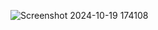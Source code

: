 ![Screenshot 2024-10-19 174108](https://github.com/user-attachments/assets/263a137b-c06f-4320-a1c1-5640e6adae58)
